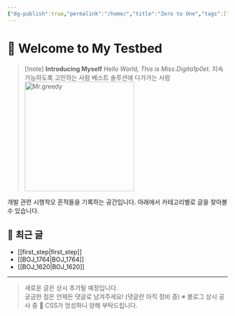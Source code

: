 ```yaml
---
{"dg-publish":true,"permalink":"/home/","title":"Zero to One","tags":["gardenEntry"],"noteIcon":"3","created":"2025-05-27T13:25:46.129+09:00","updated":"2025-06-29T01:11:43.941+09:00"}
---
```


# 👋 Welcome to My Testbed

> [!note] **Introducing Myself**
> *Hello World, This is Miss.Digita1p0et.*
> 지속 가능하도록 고민하는 사람
> 베스트 솔루션에 다가가는 사람
><br>
> <img src="/img/Mr.greedy.png" width="250" alt="Mr.greedy" />

개발 관련 시행착오 흔적들을 기록하는 공간입니다.
아래에서 카테고리별로 글을 찾아볼 수 있습니다.


## 📂 최근 글

- [[first_step\|first_step]]
- [[BOJ_1764\|BOJ_1764]]
- [[BOJ_1620\|BOJ_1620]]
---

> 새로운 글은 상시 추가될 예정입니다.  
> 궁금한 점은 언제든 댓글로 남겨주세요! (댓글란 아직 정비 중)
> ※ 블로그 상시 공사 중 🔧 CSS가 엉성하니 양해 부탁드립니다.